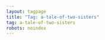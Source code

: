 ```yaml
---
layout: tagpage
title: "Tag: a-tale-of-two-sisters"
tag: a-tale-of-two-sisters
robots: noindex
---
```

